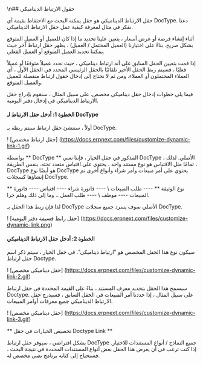 \n## حقول الارتباط الديناميكي

حقل الارتباط الديناميكي هو حقل يمكنه البحث مع الاحتفاظ بقيمة أي DocType. دعنا نفكر في مثال لمعرفة كيفية عمل حقل الارتباط الديناميكي.

أثناء إنشاء فرصة أو عرض أسعار ، يتعين علينا تحديد ما إذا كان للعميل أو العميل المتوقع بشكل صريح. بناءً على اختيارنا (العميل المحتمل / العميل) ، يظهر حقل ارتباط آخر حيث يمكننا تحديد العميل المتوقع أو العميل الفعلي.

إذا قمت بتعيين الحقل السابق على أنه ارتباط ديناميكي ، حيث نحدد عميلاً متوقعًا أو عميلاً فعليًا ، فسيتم ربط الحقل الأخير تلقائيًا بالحقل الرئيسي المحدد في الحقل الأول ، أي العملاء المحتملون أو العملاء. ومن ثم لا نحتاج إلى إدخال حقول ارتباط منفصلة للعميل والعميل المتوقع.

فيما يلي خطوات إدخال حقل ديناميكي مخصص. على سبيل المثال ، سنقوم بإدراج حقل الارتباط الديناميكي في إدخال دفتر اليومية.

#### الخطوة 1: أدخل حقل الارتباط لـ DocType

أولاً ، سننشئ حقل ارتباط سيتم ربطه بـ DocType.

! [حقل ارتباط مخصص] (https://docs.erpnext.com/files/customize-dynamic-link-1.gif)

بواسطة ** DocType ** المذكور في حقل الخيار ، فإننا نعني DocType الأصلي. لذلك ، تمامًا مثل الاقتباس هو نوع مستند واحد ، يحتوي على اقتباس متعدد تحته. بنفس الطريقة ، DocType هو أيضًا نوع DocType يحتوي على أمر مبيعات وأمر شراء وأنواع أخرى تم إنشاؤها كسجلات DocType.

** نوع الوثيقة **
\---- طلب المبيعات
\ ---- فاتورة شراء
\---- اقتباس
\---- فاتورة المبيعات
\---- موظف
\ ---- طلب العمل
.. وما إلى ذلك وهلم جرا.

لذا فإن ربط هذا الحقل بـ DocType الأصلي سوف يسرد جميع سجلات DocType.

! [حقل رابط قسيمة دفتر اليومية] (https://docs.erpnext.com/files/customize-dynamic-link.png)

#### الخطوة 2: أدخل حقل الارتباط الديناميكي

سيكون نوع هذا الحقل المخصص هو "ارتباط ديناميكي". في حقل الخيار ، سيتم ذكر اسم حقل ارتباط Doctype.

! [حقل ديناميكي مخصص] (https://docs.erpnext.com/files/customize-dynamic-link-2.gif)

سيسمح هذا الحقل بتحديد معرف المستند ، بناءً على القيمة المحددة في حقل ارتباط Doctype. على سبيل المثال ، إذا حددنا أمر المبيعات في الحقل السابق ، فسيدرج حقل الارتباط الديناميكي جميع معرفات أوامر المبيعات.

! [حقل ديناميكي مخصص] (https://docs.erpnext.com/files/customize-dynamic-link-3.gif)

** تخصيص الخيارات في حقل Doctype Link **

بشكل افتراضي ، سيوفر حقل ارتباط DocType جميع النماذج / أنواع المستندات للاختيار. إذا كنت ترغب في أن يعرض هذا الحقل بعض أنواع المستندات المحددة في نتيجة البحث ، فستحتاج إلى كتابة برنامج نصي مخصص له.